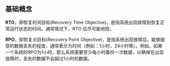 ## 基础概念

**RTO**，即恢复时间目标(Recovery Time Objective)，是指系统出现故障到恢复正常运行状态的时间。通常情况下，RTO 应尽可能地短。

**RPO**，即恢复点目标(Recovery Point Objective)，是指系统出现故障后，能够接受的数据丢失的程度，通常表示为时间（例如：1小时，24小时等）。例如，如果一个系统的RPO为1小时，那么系统需要至少每小时备份一次数据，以确保在出现故障时，丢失的数据不会超过1小时的数据。

